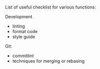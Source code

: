 List of useful checklist for various functions:


Development
- linting
- format code
- style guide

Git:
- commitlint
- techniques for merging or rebasing
